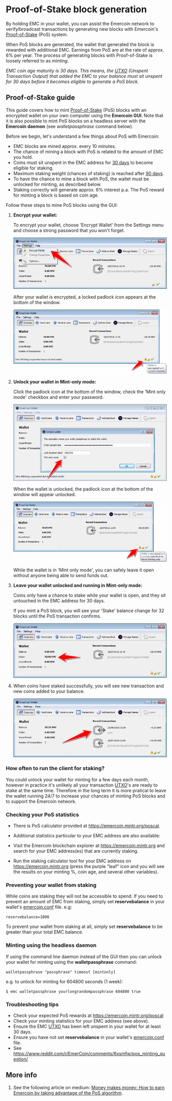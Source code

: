 # Proof-of-Stake block generation

By holding EMC in your wallet, you can assist the Emercoin network to
verify/broadcast transactions by generating new blocks with Emercoin's
<a target="_blank" rel="nofollow" href="http://en.wikipedia.org/wiki/Proof-of-stake">Proof-of-Stake</a> (PoS)
system.

When PoS blocks are generated, the wallet that generated the block is
rewarded with additional EMC. Earnings from PoS are at the rate of
approx. 6% per year. The process of generating blocks with Proof-of-Stake is loosely referred to as *minting*.

*EMC coin age maturity is 30 days. This means, the
<a target="_blank" rel="nofollow" href="https://bitcoin.org/en/glossary/unspent-transaction-output">UTXO</a> (Unspent Transaction Output) that
added the EMC to your balance must sit unspent for 30 days before it
becomes eligible to generate a PoS block.*

Proof-of-Stake guide
--------------------
This guide covers how to mint
<a target="_blank" rel="nofollow" href="http://en.wikipedia.org/wiki/Proof-of-stake">Proof-of-Stake</a> (PoS)
blocks with an encrypted wallet on your own computer using the <b>Emercoin
GUI</b>. Note that it is also possible to mint
PoS blocks on a headless server with the <b>Emercoin
daemon</b> (see *walletpassphrase* command
below).

Before we begin, let's understand a few things about PoS with Emercoin:

-   EMC blocks are mined approx. every 10 minutes.
-   The chance of mining a block with PoS is related to the amount of
    EMC you hold.
-   Coins must sit unspent in the EMC address for <u>30 days</u> to
    become eligible for staking.
-   Maximum staking weight (chances of staking) is reached after <u>90
    days</u>.
-   To have the chance to mine a block with PoS, the wallet must be
    unlocked for minting, as described below.
-   Staking correctly will generate approx. 6% interest p.a. The PoS
    reward for minting a block is based on coin age.

Follow these steps to mine PoS blocks using the GUI:

1. **Encrypt your wallet:**

    To encrypt your wallet, choose 'Encrypt Wallet' from the Settings menu
    and choose a strong password that you won't forget.

    <div class="boxOverflow">
        <img src="/images/Pos1.png" title="fig:Pos1.png">
    </div>

    After your wallet is encrypted, a locked padlock icon appears at the
    bottom of the window.

    <div class="boxOverflow">
        <img src="/images/Pos2.png" title="fig:Pos2.png">
    </div>

2. **Unlock your wallet in Mint-only mode:**

    Click the padlock icon at the bottom of the window, check the 'Mint only
    mode' checkbox and enter your password.

    <div class="boxOverflow">
        <img src="/images/Pos3.png" title="fig:Pos3.png">
    </div>

    When the wallet is unlocked, the padlock icon at the bottom of the
    window will appear unlocked.

    <div class="boxOverflow">
        <img src="/images/Pos4.png" title="fig:Pos4.png">
    </div>

    While the wallet is in 'Mint only mode', you can safely leave it open
    without anyone being able to send funds out.

3. **Leave your wallet unlocked and running in Mint-only mode:**

    Coins only have a chance to stake while your wallet is open, and they
    sit untouched in the EMC address for 30 days.

    If you mint a PoS block, you will see your 'Stake' balance change for 32
    blocks until the PoS transaction confirms.

    <div class="boxOverflow">
        <img src="/images/Pos5.png" title="fig:Pos5.png">
    </div>

4. When coins have staked successfully, you will see new transaction and
    new coins added to your balance.

    <div class="boxOverflow">
        <img src="/images/Pos6.png" title="fig:Pos6.png">
    </div>

### How often to run the client for staking?

You could unlock your wallet for minting for a few days each month,
however in practice it's unlikely all your transaction
<a target="_blank" rel="nofollow" href="https://bitcoin.org/en/glossary/unspent-transaction-output">UTXO</a>'s are
ready to stake at the same time. Therefore in the long term it is more
pratical to leave the wallet running 24/7 to increase your chances of
minting PoS blocks and to support the Emercoin network.

### Checking your PoS statistics

-   There is PoS calculator provided at
    <a target="_blank" rel="nofollow" href="https://emercoin.mintr.org/poscal">https://emercoin.mintr.org/poscal</a>.

-   Additional statistics particular to your EMC address are also
    available:

-   Visit the Emercoin blockchain explorer at
        <a target="_blank" rel="nofollow" href="https://emercoin.mintr.org">https://emercoin.mintr.org</a> and search for your EMC address(es)
        that are currently staking.
-   Run the staking calculator tool for your EMC address on <a target="_blank" rel="nofollow" href="https://emercoin.mintr.org">https://emercoin.mintr.org</a> (press the purple "leaf" icon and you will
        see the results on your minting %, coin age, and several other variables).

### Preventing your wallet from staking

While coins are staking they will not be accessible to spend. If you
need to prevent an amount of EMC from staking, simply set
**reservebalance** in your wallet's
[emercoin.conf](/en/running-emercoin/emercoin-conf.md) file. e.g:

    reservebalance=1000

To prevent your wallet from staking at all, simply set
**reservebalance** to be greater than your total EMC balance.

### Minting using the headless daemon

If using the command line daemon instead of the GUI then you can unlock
your wallet for minting using the
**walletpassphrase** command:

    walletpassphrase "passphrase" timeout [mintonly]

e.g. to unlock for minting for 604800 seconds (1 week):

    $ emc walletpassphrase yourlongrandompassphrase 604800 true

### Troubleshooting tips

-   Check your expected PoS rewards at
    <a target="_blank" rel="nofollow" href="https://emercoin.mintr.org/poscal">https://emercoin.mintr.org/poscal</a>
-   Check your minting statistics for your EMC address (see above).
-   Ensure the EMC
    <a target="_blank" rel="nofollow" href="https://bitcoin.org/en/glossary/unspent-transaction-output">UTXO</a>
    has been left unspent in your wallet for at least 30 days.
-   Ensure you have not set **reservebalance** in your wallet's
    [emercoin.conf](/en/running-emercoin/emercoin-conf.md) file.
-   See
    <div class="boxOverflow">
    <a target="_blank" rel="nofollow" href="https://www.reddit.com/r/EmerCoin/comments/6xsmfw/pos_minting_question/">https://www.reddit.com/r/EmerCoin/comments/6xsmfw/pos_minting_question/</a>
    </div>

More info
---------

1.  See the following article on medium: <a target="_blank" rel="nofollow" href="https://medium.com/@emer.tech/money-makes-money-e23087c6dc7d?source=rss-d2f48d13ac49------2">Money makes money: How to earn Emercoin by taking advantage of the PoS algorithm</a>.


